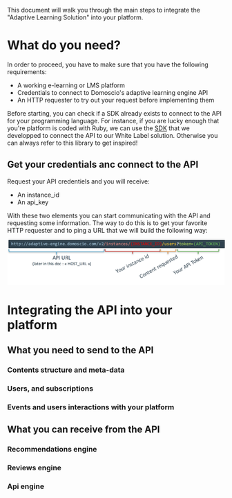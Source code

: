 This document will walk you through the main steps to integrate the "Adaptive Learning Solution" into your platform.

# What do you need?
In order to proceed, you have to make sure that you have the following requirements:
+ A working e-learning or LMS platform
+ Credentials to connect to Domoscio's adaptive learning engine API
+ An HTTP requester to try out your request before implementing them

Before starting, you can check if a SDK already exists to connect to the API for your programming language. 
For instance, if you are lucky enough that you're platform is coded with Ruby, we can use the [SDK](https://github.com/Celumproject/domoscio_rails) that we developped to connect the API to our White Label solution. Otherwise you can always refer to this library to get inspired!

## Get your credentials anc connect to the API

Request your API credentiels and you will receive:
+ An instance_id
+ An api_key

With these two elements you can start communicating with the API and requesting some information. The way to do this is to get your favorite HTTP requester and to ping a URL that we will build the following way:

![URL Creation](https://raw.githubusercontent.com/Celumproject/domoscio-docs/master/uploads/creation_url.png)

# Integrating the API into your platform

## What you need to send to the API
### Contents structure and meta-data 
### Users, and subscriptions
### Events and users interactions with your platform

## What you can receive from the API
### Recommendations engine
### Reviews engine
### Api engine

